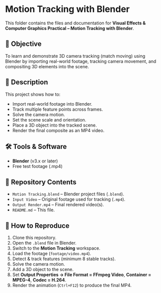 # Motion Tracking with Blender

This folder contains the files and documentation for **Visual Effects & Computer Graphics Practical – Motion Tracking with Blender**.

## 🎯 Objective
To learn and demonstrate 3D camera tracking (match moving) using Blender by importing real-world footage, tracking camera movement, and compositing 3D elements into the scene.

## 📝 Description
This project shows how to:
- Import real-world footage into Blender.
- Track multiple feature points across frames.
- Solve the camera motion.
- Set the scene scale and orientation.
- Place a 3D object into the tracked scene.
- Render the final composite as an MP4 video.

## 🛠️ Tools & Software
- **Blender** (v3.x or later)
- Free test footage (.mp4) 

## 📂 Repository Contents
- `Motion Tracking.blend` – Blender project files (`.blend`).
- `Input Video` – Original footage used for tracking (`.mp4`).
- `Output Render.mp4` – Final rendered video(s).
- `README.md` – This file.

## 🚀 How to Reproduce
1. Clone this repository.
2. Open the `.blend` file in Blender.
3. Switch to the **Motion Tracking** workspace.
4. Load the footage (`footage/video.mp4`).
5. Detect & track features (minimum 8 stable tracks).
6. Solve the camera motion.
7. Add a 3D object to the scene.
8. Set **Output Properties → File Format = FFmpeg Video**, **Container = MPEG-4**, **Codec = H.264**.
9. Render the animation (`Ctrl+F12`) to produce the final MP4.
